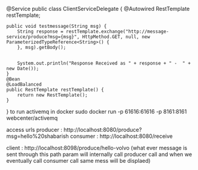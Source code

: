 @Service
public class ClientServiceDelegate {
	@Autowired
	RestTemplate restTemplate;
	
	
	public void testmessage(String msg) {
		String response = restTemplate.exchange("http://message-service/produce?msg={msg}", HttpMethod.GET, null, new ParameterizedTypeReference<String>() {
		}, msg).getBody();
		

		System.out.println("Response Received as " + response + " -  " + new Date());
	}
	@Bean
	@LoadBalanced
	public RestTemplate restTemplate() {
		return new RestTemplate();
	}
}
to run activemq in docker 
sudo docker run -p 61616:61616 -p 8161:8161 webcenter/activemq

access urls 
producer :	http://localhost:8080/produce?msg=hello%20shabarish
consumer : http://localhost:8080/receive

client : http://localhost:8098/produce/hello-volvo (what ever message is sent through this path param will internally call producer call and when we eventually call consumer call same mess will be displaed)